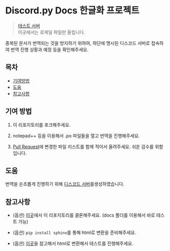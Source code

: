 # Discord.py Docs 한글화 프로젝트

> [테스트 서버](https://discordpy-ko.github.io/)  
이곳에서는 로케일 파일만 올립니다.  

중복된 문서가 번역되는 것을 방지하기 위하여, 하단에 명시된 디스코드 서버로 접속하여 번역 진행 상황과 예정 등을 확인해주세요.

## 목차

- [기여방법](#기여방법)
- [도움](#도움)
- [참고사항](#참고사항)

## 기여 방법

1. 이 리포지토리를 포크해주세요.  

2. notepad++ 등을 이용해서 .po 파일들을 열고 번역을 진행해주세요.  

3. [Pull Request](https://github.com/eunwoo1104/discord.py-docs-kor-project/pulls)에 변경한 파일 리스트를 함께 적어서 올려주세요. 쉬운 검수를 위함입니다.  

## 도움

번역을 순조롭게 진행하기 위해 [디스코드 서버](https://discord.gg/YbfbxpX)를생성하였습니다.

## 참고사항

- (옵션) [이곳](https://github.com/Rapptz/discord.py)에서 이 리포지토리를 클론해주세요. (docs 폴더를 이용해서 바로 테스트 가능)

- (옵션) ``pip install sphinx``를 통해 html로 변환을 준비해주세요.  

- (옵션) [이곳](http://www.sphinx-doc.org/en/master/usage/advanced/intl.html)을 참고해서 html로 변환해서 테스트를 진행해주세요.  
